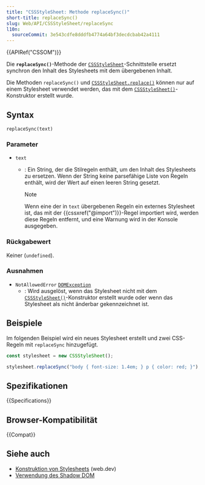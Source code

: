 ```yaml
---
title: "CSSStyleSheet: Methode replaceSync()"
short-title: replaceSync()
slug: Web/API/CSSStyleSheet/replaceSync
l10n:
  sourceCommit: 3e543cdfe8dddfb4774a64bf3decdcbab42a4111
---
```


{{APIRef("CSSOM")}}

Die **`replaceSync()`**-Methode der [`CSSStyleSheet`](/de/docs/Web/API/CSSStyleSheet)-Schnittstelle ersetzt synchron den Inhalt des Stylesheets mit dem übergebenen Inhalt.

Die Methoden `replaceSync()` und [`CSSStyleSheet.replace()`](/de/docs/Web/API/CSSStyleSheet/replace) können nur auf einem Stylesheet verwendet werden, das mit dem [`CSSStyleSheet()`](/de/docs/Web/API/CSSStyleSheet/CSSStyleSheet)-Konstruktor erstellt wurde.

## Syntax

```js-nolint
replaceSync(text)
```

### Parameter

- `text`

  - : Ein String, der die Stilregeln enthält, um den Inhalt des Stylesheets zu ersetzen. Wenn der String keine parsefähige Liste von Regeln enthält, wird der Wert auf einen leeren String gesetzt.

    > [!NOTE]
    > Wenn eine der in `text` übergebenen Regeln ein externes Stylesheet ist, das mit der {{cssxref("@import")}}-Regel importiert wird, werden diese Regeln entfernt, und eine Warnung wird in der Konsole ausgegeben.

### Rückgabewert

Keiner (`undefined`).

### Ausnahmen

- `NotAllowedError` [`DOMException`](/de/docs/Web/API/DOMException)
  - : Wird ausgelöst, wenn das Stylesheet nicht mit dem [`CSSStyleSheet()`](/de/docs/Web/API/CSSStyleSheet/CSSStyleSheet)-Konstruktor erstellt wurde oder wenn das Stylesheet als nicht änderbar gekennzeichnet ist.

## Beispiele

Im folgenden Beispiel wird ein neues Stylesheet erstellt und zwei CSS-Regeln mit `replaceSync` hinzugefügt.

```js
const stylesheet = new CSSStyleSheet();

stylesheet.replaceSync("body { font-size: 1.4em; } p { color: red; }");
```

## Spezifikationen

{{Specifications}}

## Browser-Kompatibilität

{{Compat}}

## Siehe auch

- [Konstruktion von Stylesheets](https://web.dev/articles/constructable-stylesheets) (web.dev)
- [Verwendung des Shadow DOM](/de/docs/Web/API/Web_components/Using_shadow_DOM)
